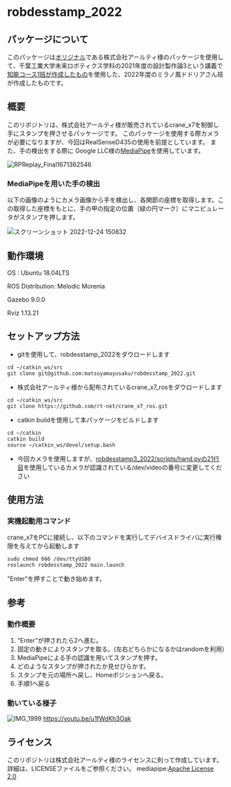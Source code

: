 # robdesstamp_2022

## パッケージについて
このパッケージは[オリジナル](https://github.com/rt-net/crane_x7_ros)である株式会社アールティ様のパッケージを使用して、千葉工業大学未来ロボティクス学科の2021年度の設計製作論3という講義で[知能コース1班が作成したもの](https://github.com/MakiSakurai/robotdesign3_2021_1)を使用した、2022年度のミラノ風ドドリアさん班が作成したものです。
## 概要
このリポジトリは、株式会社アールティ様が販売されているcrane_x7を制御し手にスタンプを押させるパッケージです。
このパッケージを使用する際カメラが必要になりますが、今回はRealSenseD435の使用を前提としています。
また、手の検出をする際に Google LLC様の[MediaPipe](https://github.com/google/mediapipe)を使用しています。

![RPReplay_Final1671362546](https://user-images.githubusercontent.com/83112617/209423541-41801fcb-1822-4a1c-9854-b118de171054.gif)



### MediaPipeを用いた手の検出

以下の画像のようにカメラ画像から手を検出し、各関節の座標を取得します。この取得した座標をもとに、手の甲の指定の位置（緑の円マーク）にマニピュレータがスタンプを押します。

![スクリーンショット 2022-12-24 150832](https://user-images.githubusercontent.com/83112617/209423853-595c86eb-33ca-43a6-8c83-39eb7b30c53a.png)

## 動作環境
OS : Ubuntu 18.04LTS

ROS Distribution: Melodic Morenia

Gazebo 9.0.0

Rviz 1.13.21

## セットアップ方法

- gitを使用して、robdesstamp_2022をダウロードします
```
cd ~/catkin_ws/src
git clone git@github.com:matsuyamayusaku/robdesstamp_2022.git
```

- 株式会社アールティ様から配布されているcrane_x7_rosをダウロードします
```
cd ~/catkin_ws/src
git clone https://github.com/rt-net/crane_x7_ros.git
```

- catkin buildを使用して本パッケージをビルドします
```
cd ~/catkin
catkin build
source ~/catkin_ws/devel/setup.bash
```

- 今回カメラを使用しますが、[robdesstamp3_2022/scripts/hand.pyの21行目](https://github.com/matsuyamayusaku/robdesstamp_2022/blob/2cc694d6585962ef92bf7c5f3fa2c32a289f5ae8/scripts/hand.py#L21)を使用しているカメラが認識されている/dev/videoの番号に変更してください


## 使用方法

### 実機起動用コマンド

crane_x7をPCに接続し、以下のコマンドを実行してデバイスドライバに実行権限を与えてから起動します
```
sudo chmod 666 /dev/ttyUSB0
roslaunch robdesstamp_2022 main.launch
```
"Enter"を押すことで動き始めます。


## 参考
### 動作概要

1. “Enter”が押されたら2へ進む。
2. 固定の動きによりスタンプを取る。(左右どちらかになるかはrandomを利用)
3. MediaPipeによる手の認識を用いてスタンプを押す。
4. どのようなスタンプが押されたか見せびらかす。
5. スタンプを元の場所へ戻し、Homeポジションへ戻る。
6. 手順1へ戻る


### 動いている様子

![IMG_1999](https://user-images.githubusercontent.com/83112617/209424087-ebd4edfc-2b2c-4182-8ae6-9fcc472e6e62.jpg)
https://youtu.be/u1fWdKh3Oak

## ライセンス

このリポジトリは株式会社アールティ様のライセンスに則って作成しています。詳細は、LICENSEファイルをご参照ください。
mediapipe:[Apache License 2.0](https://github.com/google/mediapipe/blob/master/LICENSE)
